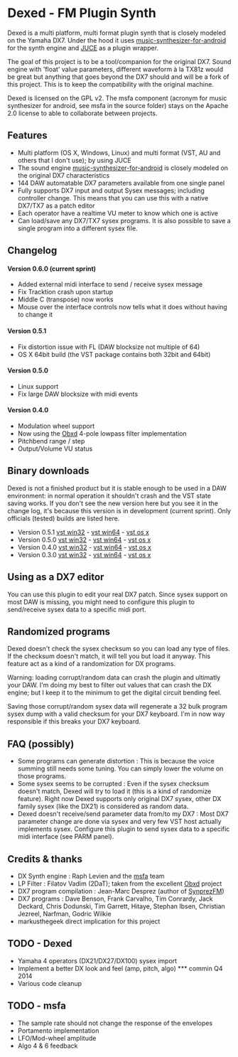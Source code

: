 Dexed - FM Plugin Synth
=======================

Dexed is a multi platform, multi format plugin synth that is closely modeled on the Yamaha DX7. 
Under the hood it uses [music-synthesizer-for-android](https://code.google.com/p/music-synthesizer-for-android) 
for the synth engine and [JUCE](http://wwww.juce.com) as a plugin wrapper.

The goal of this project is to be a tool/companion for the original DX7. Sound engine 
with 'float' value parameters, different waveform à la TX81z would be great but anything that 
goes beyond the DX7 should and will be a fork of this project. This is to keep the compatibility with
the original machine.

Dexed is licensed on the GPL v2. The msfa component (acronym for music synthesizer for android, see msfa 
in the source folder) stays on the Apache 2.0 license to able to collaborate between projects.

Features
--------
* Multi platform (OS X, Windows, Linux) and multi format (VST, AU and others that I don't use); by using JUCE
* The sound engine [music-synthesizer-for-android](https://code.google.com/p/music-synthesizer-for-android) is closely modeled on the original DX7 characteristics
* 144 DAW automatable DX7 parameters available from one single panel
* Fully supports DX7 input and output Sysex messages; including controller change. This means that you can use this with a native DX7/TX7 as a patch editor
* Each operator have a realtime VU meter to know which one is active
* Can load/save any DX7/TX7 sysex programs. It is also possible to save a single program into a different sysex file.

Changelog
---------
#### Version 0.6.0 (current sprint)
* Added external midi interface to send / receive sysex message
* Fix Tracktion crash upon startup 
* Middle C (transpose) now works
* Mouse over the interface controls now tells what it does without having to change it

#### Version 0.5.1
* Fix distortion issue with FL (DAW blocksize not multiple of 64)
* OS X 64bit build (the VST package contains both 32bit and 64bit)

#### Version 0.5.0
* Linux support
* Fix large DAW blocksize with midi events 

#### Version 0.4.0
* Modulation wheel support
* Now using the [Obxd](https://obxd.wordpress.com) 4-pole lowpass filter implementation
* Pitchbend range / step
* Output/Volume VU status

Binary downloads
----------------
Dexed is not a finished product but it is stable enough to be used in a DAW environment: 
in normal operation it shouldn't crash and the VST state saving works. If you don't see the new version here but you see it in the change log, it's because this version is in development (current sprint). Only officials (tested) builds are listed here.

* Version 0.5.1 [vst win32](http://le-son666.com/software/dexed/dexed-0.5.1-win32.zip) - [vst win64](http://le-son666.com/software/dexed/dexed-0.5.1-win64.zip) - [vst os x](http://le-son666.com/software/dexed/dexed-0.5.1-osx.vst.zip)
* Version 0.5.0 [vst win32](http://le-son666.com/software/dexed/dexed-0.5.0a-win32.zip) - [vst win64](http://le-son666.com/software/dexed/dexed-0.5.0a-win64.zip) - [vst os x](http://le-son666.com/software/dexed/dexed-0.5.0-osx.vst.zip)
* Version 0.4.0 [vst win32](http://le-son666.com/software/dexed/dexed-0.4.0-win32.zip) - [vst win64](http://le-son666.com/software/dexed/dexed-0.4.0-win64.zip) - [vst os x](http://le-son666.com/software/dexed/dexed-0.4.0-osx.vst.zip)
* Version 0.3.0 [vst win32](http://le-son666.com/software/dexed/dexed-0.3.0-win32.zip) - [vst win64](http://le-son666.com/software/dexed/dexed-0.3.0-win64.zip) - [vst os x](http://le-son666.com/software/dexed/dexed-0.3.0-osx.vst.zip)

Using as a DX7 editor
---------------------
You can use this plugin to edit your real DX7 patch. Since sysex support on most DAW is missing, you might need to configure this plugin to send/receive sysex data to a specific midi port.

Randomized programs
-------------------
Dexed doesn't check the sysex checksum so you can load any type of files. If the checksum doesn't 
match, it will tell you but load it anyway. This feature act as a kind of a randomization 
for DX programs.

Warning: loading corrupt/random data can crash the plugin and ultimatly your DAW. I'm doing my
best to filter out values that can crash the DX engine; but I keep it to the minimum to get the
digital circuit bending feel.

Saving those corrupt/random sysex data will regenerate a 32 bulk program sysex dump with a 
valid checksum for your DX7 keyboard. I'm in now way responsible if this breaks your DX7 keyboard.

FAQ (possibly)
--------------
* Some programs can generate distortion : This is because the voice summing still needs some tuning. You can simply lower the volume on those programs.
* Some sysex seems to be corrupted : Even if the sysex checksum doesn't match, Dexed will try to load it (this is a kind of randomize feature). Right now Dexed supports only original DX7 sysex, other DX family sysex (like the DX21) is considered as random data.
* Dexed doesn't receive/send parameter data from/to my DX7 : Most DX7 parameter change are done via sysex and very few VST host actually implements sysex. Configure this plugin to send sysex data to a specific midi interface (see PARM panel).

Credits & thanks
----------------
* DX Synth engine : Raph Levien and the [msfa](https://code.google.com/p/music-synthesizer-for-android) team 
* LP Filter : Filatov Vadim (2DaT); taken from the excellent [Obxd](https://obxd.wordpress.com) project
* DX7 program compilation : Jean-Marc Desprez (author of [SynprezFM](http://www.synprez.com/SynprezFM)) 
* DX7 programs : Dave Benson, Frank Carvalho, Tim Conrardy, Jack Deckard, Chris Dodunski, Tim Garrett, Hitaye, Stephan Ibsen, Christian Jezreel, Narfman, Godric Wilkie
* markusthegeek direct implication for this project

TODO - Dexed 
------------
* Yamaha 4 operators (DX21/DX27/DX100) sysex import
* Implement a better DX look and feel (amp, pitch, algo) *** commin Q4 2014
* Various code cleanup

TODO - msfa
-----------
* The sample rate should not change the response of the envelopes
* Portamento implementation
* LFO/Mod-wheel amplitude
* Algo 4 & 6 feedback
